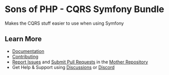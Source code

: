Sons of PHP - CQRS Symfony Bundle
=================================

Makes the CQRS stuff easier to use when using Symfony

## Learn More

* [Documentation][docs]
* [Contributing][contributing]
* [Report Issues][issues] and [Submit Pull Requests][pull-requests] in the
  [Mother Repository][mother-repo]
* Get Help & Support using [Discussions][discussions] or [Discord][discord]

[discussions]: https://github.com/orgs/SonsOfPHP/discussions
[mother-repo]: https://github.com/SonsOfPHP/sonsofphp
[contributing]: https://docs.sonsofphp.com/contributing/
[docs]: https://docs.sonsofphp.com/components/cqrs/
[issues]: https://github.com/SonsOfPHP/sonsofphp/issues?q=is%3Aopen+is%3Aissue+label%3ACQRS
[pull-requests]: https://github.com/SonsOfPHP/sonsofphp/pulls?q=is%3Aopen+is%3Apr+label%3ACQRS
[discord]: https://discord.gg/sdVxNhFqND
